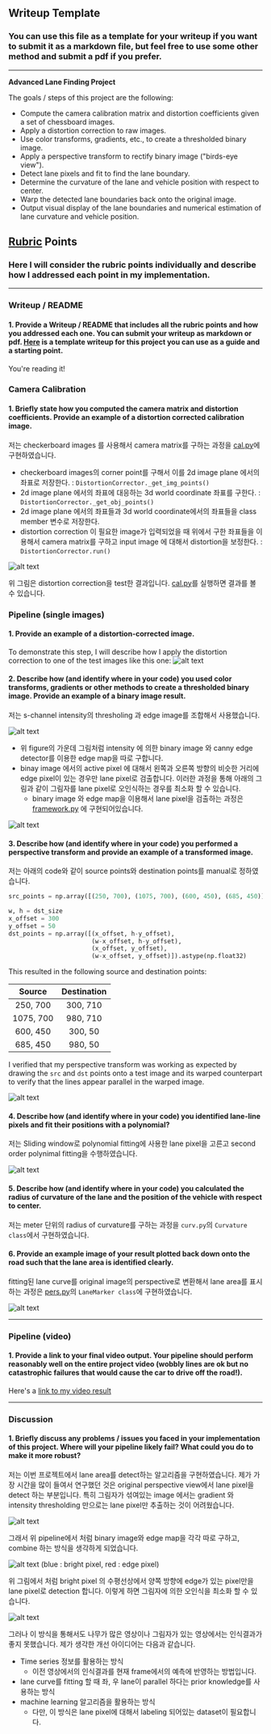 ## Writeup Template

### You can use this file as a template for your writeup if you want to submit it as a markdown file, but feel free to use some other method and submit a pdf if you prefer.

---

**Advanced Lane Finding Project**

The goals / steps of this project are the following:

* Compute the camera calibration matrix and distortion coefficients given a set of chessboard images.
* Apply a distortion correction to raw images.
* Use color transforms, gradients, etc., to create a thresholded binary image.
* Apply a perspective transform to rectify binary image ("birds-eye view").
* Detect lane pixels and fit to find the lane boundary.
* Determine the curvature of the lane and vehicle position with respect to center.
* Warp the detected lane boundaries back onto the original image.
* Output visual display of the lane boundaries and numerical estimation of lane curvature and vehicle position.

[//]: # (Image References)

[cal]: ./output_images/cal.png "cal"
[undist]: ./output_images/undist.png "undist"
[bin]: ./output_images/bin.png "bin"
[bin_seg]: ./output_images/bin_seg.png "bin_seg"
[pers]: ./output_images/pers.png "pers"
[fit]: ./output_images/fit.png "fit"
[marked]: ./output_images/lane_marked.png "marked"
[pipeline]: ./output_images/pipeline.png "pipeline"
[pipeline2]: ./output_images/pipeline2.png "pipeline2"
[pipeline3]: ./output_images/pipeline3.png "pipeline3"


## [Rubric](https://review.udacity.com/#!/rubrics/571/view) Points

### Here I will consider the rubric points individually and describe how I addressed each point in my implementation.  

---

### Writeup / README

#### 1. Provide a Writeup / README that includes all the rubric points and how you addressed each one.  You can submit your writeup as markdown or pdf.  [Here](https://github.com/udacity/CarND-Advanced-Lane-Lines/blob/master/writeup_template.md) is a template writeup for this project you can use as a guide and a starting point.  

You're reading it!

### Camera Calibration

#### 1. Briefly state how you computed the camera matrix and distortion coefficients. Provide an example of a distortion corrected calibration image.

저는 checkerboard images 를 사용해서 camera matrix를 구하는 과정을 [cal.py](detector/cal.py)에 구현하였습니다. 

* checkerboard images의 corner point를 구해서 이를 2d image plane 에서의 좌표로 저장한다. : ```DistortionCorrector._get_img_points()```
* 2d image plane 에서의 좌표에 대응하는 3d world coordinate 좌표를 구한다. : ```DistortionCorrector._get_obj_points()```
* 2d image plane 에서의 좌표들과 3d world coordinate에서의 좌표들을 class member 변수로 저장한다.
* distortion correction 이 필요한 image가 입력되었을 때 위에서 구한 좌표들을 이용해서 camera matrix를 구하고 input image 에 대해서 distortion을 보정한다. : ```DistortionCorrector.run()```

![alt text][cal]

위 그림은 distortion correction을 test한 결과입니다. [cal.py](detector/cal.py)를 실행하면 결과를 볼 수 있습니다.


### Pipeline (single images)

#### 1. Provide an example of a distortion-corrected image.

To demonstrate this step, I will describe how I apply the distortion correction to one of the test images like this one:
![alt text][undist]

#### 2. Describe how (and identify where in your code) you used color transforms, gradients or other methods to create a thresholded binary image.  Provide an example of a binary image result.

저는 s-channel intensity의 thresholing 과 edge image를 조합해서 사용했습니다.

![alt text][bin]

* 위 figure의 가운데 그림처럼 intensity 에 의한 binary image 와 canny edge detector를 이용한 edge map을 따로 구합니다.
* binay image 에서의 active pixel 에 대해서 왼쪽과 오른쪽 방향의 비슷한 거리에 edge pixel이 있는 경우만 lane pixel로 검출합니다. 이러한 과정을 통해 아래의 그림과 같이 그림자를 lane pixel로 오인식하는 경우를 최소화 할 수 있습니다.
	* binary image 와 edge map을 이용해서 lane pixel을 검출하는 과정은 [framework.py](detector/lane/framework.py) 에 구현되어있습니다.

![alt text][bin_seg]



#### 3. Describe how (and identify where in your code) you performed a perspective transform and provide an example of a transformed image.

저는 아래의 code와 같이 source points와 destination points를 manual로 정하였습니다.

```python
src_points = np.array([(250, 700), (1075, 700), (600, 450), (685, 450)]).astype(np.float32)

w, h = dst_size
x_offset = 300
y_offset = 50
dst_points = np.array([(x_offset, h-y_offset),
                       (w-x_offset, h-y_offset),
                       (x_offset, y_offset),
                       (w-x_offset, y_offset)]).astype(np.float32)

```

This resulted in the following source and destination points:

| Source        | Destination   | 
|:-------------:|:-------------:| 
| 250, 700      | 300, 710      | 
| 1075, 700     | 980, 710      |
| 600, 450      | 300, 50       |
| 685, 450      | 980, 50       |

I verified that my perspective transform was working as expected by drawing the `src` and `dst` points onto a test image and its warped counterpart to verify that the lines appear parallel in the warped image.

![alt text][pers]

#### 4. Describe how (and identify where in your code) you identified lane-line pixels and fit their positions with a polynomial?

저는 Sliding window로 polynomial fitting에 사용한 lane pixel을 고른고 second order polynimal fitting을 수행하였습니다.

![alt text][fit]

#### 5. Describe how (and identify where in your code) you calculated the radius of curvature of the lane and the position of the vehicle with respect to center.

저는 meter 단위의 radius of curvature를 구하는 과정을 `curv.py`의 ```Curvature class```에서 구현하였습니다.


#### 6. Provide an example image of your result plotted back down onto the road such that the lane area is identified clearly.

fitting된 lane curve를 original image의 perspective로 변환해서 lane area를 표시하는 과정은 [pers.py](detector/curve/pers.py)의 ```LaneMarker class```에 구현하였습니다.


![alt text][marked]

---

### Pipeline (video)

#### 1. Provide a link to your final video output.  Your pipeline should perform reasonably well on the entire project video (wobbly lines are ok but no catastrophic failures that would cause the car to drive off the road!).

Here's a [link to my video result](./project_video_result.mp4)

---

### Discussion

#### 1. Briefly discuss any problems / issues you faced in your implementation of this project.  Where will your pipeline likely fail?  What could you do to make it more robust?

저는 이번 프로젝트에서 lane area를 detect하는 알고리즘을 구현하였습니다. 제가 가장 시간을 많이 들여서 연구했던 것은 original perspective view에서 lane pixel을 detect 하는 부분입니다. 특히 그림자가 섞여있는 image 에서는 gradient 와 intensity thresholding 만으로는 lane pixel만 추출하는 것이 어려웠습니다. 

![alt text][pipeline]

그래서 위 pipeline에서 처럼 binary image와 edge map을 각각 따로 구하고, combine 하는 방식을 생각하게 되었습니다.

![alt text][pipeline3]
(blue : bright pixel, red : edge pixel)

위 그림에서 처럼 bright pixel 의 수평선상에서 양쪽 방향에 edge가 있는 pixel만을 lane pixel로 detection 합니다. 이렇게 하면 그림자에 의한 오인식을 최소화 할 수 있습니다.

![alt text][pipeline2]

그러나 이 방식을 통해서도 나무가 많은 영상이나 그림자가 있는 영상에서는 인식결과가 좋지 못했습니다. 제가 생각한 개선 아이디어는 다음과 같습니다.

* Time series 정보를 활용하는 방식
  * 이전 영상에서의 인식결과를 현재 frame에서의 예측에 반영하는 방법입니다.
* lane curve를 fitting 할 때 좌, 우 lane이 parallel 하다는 prior knowledge를 사용하는 방식
* machine learning 알고리즘을 활용하는 방식
  * 다만, 이 방식은 lane pixel에 대해서 labeling 되어있는 dataset이 필요합니다.




